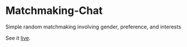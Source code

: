 # Matchmaking-Chat
Simple random matchmaking involving gender, preference, and interests

See it [live](http://matchmaking-chat-git-matchmaking-chat.apps.us-west-2.starter.openshift-online.com/).
